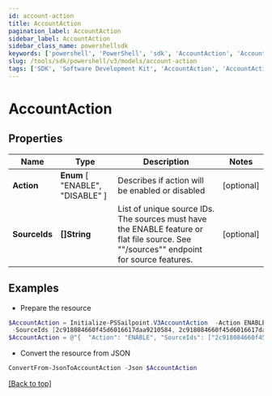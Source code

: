 ```yaml
---
id: account-action
title: AccountAction
pagination_label: AccountAction
sidebar_label: AccountAction
sidebar_class_name: powershellsdk
keywords: ['powershell', 'PowerShell', 'sdk', 'AccountAction', 'AccountAction'] 
slug: /tools/sdk/powershell/v3/models/account-action
tags: ['SDK', 'Software Development Kit', 'AccountAction', 'AccountAction']
---
```



# AccountAction

## Properties

Name | Type | Description | Notes
------------ | ------------- | ------------- | -------------
**Action** |  **Enum** [  "ENABLE",    "DISABLE" ] | Describes if action will be enabled or disabled | [optional] 
**SourceIds** | **[]String** | List of unique source IDs. The sources must have the ENABLE feature or flat file source. See ""/sources"" endpoint for source features. | [optional] 

## Examples

- Prepare the resource
```powershell
$AccountAction = Initialize-PSSailpoint.V3AccountAction  -Action ENABLE `
 -SourceIds [2c918084660f45d6016617daa9210584, 2c918084660f45d6016617daa9210500]
$AccountAction = @"{  "Action": "ENABLE", "SourceIds": ["2c918084660f45d6016617daa9210584", "2c918084660f45d6016617daa9210500"] }"@
```

- Convert the resource from JSON
```powershell
ConvertFrom-JsonToAccountAction -Json $AccountAction
```


[[Back to top]](#) 

